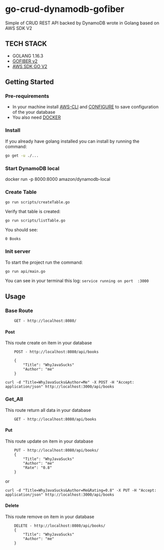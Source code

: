 # go-crud-dynamodb-gofiber
Simple of CRUD REST API backed by DynamoDB wrote in Golang based on AWS SDK V2

## TECH STACK
* GOLANG 1.16.3
* [GOFIBER v2](https://github.com/gofiber/fiber)
* [AWS SDK GO V2](https://github.com/aws/aws-sdk-go-v2)

## Getting Started
### Pre-requirements
* In your machine install [AWS-CLI](https://docs.aws.amazon.com/cli/latest/userguide/install-cliv2.html) and [CONFIGURE](https://docs.aws.amazon.com/cli/latest/userguide/cli-chap-configure.html) to save configuration of the your database
* You also need [DOCKER](https://docs.docker.com/get-docker/)

### Install
If you already have golang installed you can install by running the command:
```sh
go get -u ./...
```

### Start DynamoDB local
docker run -p 8000:8000 amazon/dynamodb-local

### Create Table
```shell
go run scripts/createTable.go
```
Verify that table is created:
```shell
go run scripts/listTable.go
```
You should see:
```shell
0 Books
```

### Init server
To start the project run the command:
```sh
go run api/main.go
```
You can see in your terminal this log:
`service running on port  :3000`

## Usage

### Base Route
```text
    GET - http://localhost:8080/
```

#### Post
This route create on item in your database
```text
    POST - http://localhost:8080/api/books

    {
        "Title": "WhyJavaSucks"
        "Author": "me"
    }
```
```shell
curl -d "Title=WhyJavaSucks&Author=Me" -X POST -H "Accept: application/json" http://localhost:3000/api/books
```

### Get_All
This route return all data in your database
```text
    GET - http://localhost:8080/api/books
```

#### Put
This route update on item in your database
```text
    PUT - http://localhost:8080/api/books/
    {   
        "Title": "WhyJavaSucks"
        "Author": "me"
        "Rate": "0.8"
    }
```
or
```shell
curl -d "Title=WhyJavaSucks&Author=Me&Rating=0.8" -X PUT -H "Accept: application/json" http://localhost:3000/api/books
```

#### Delete
This route remove on item in your database
```text
    DELETE - http://localhost:8080/api/books/
    {   
        "Title": "WhyJavaSucks"
        "Author": "me"
    }
```